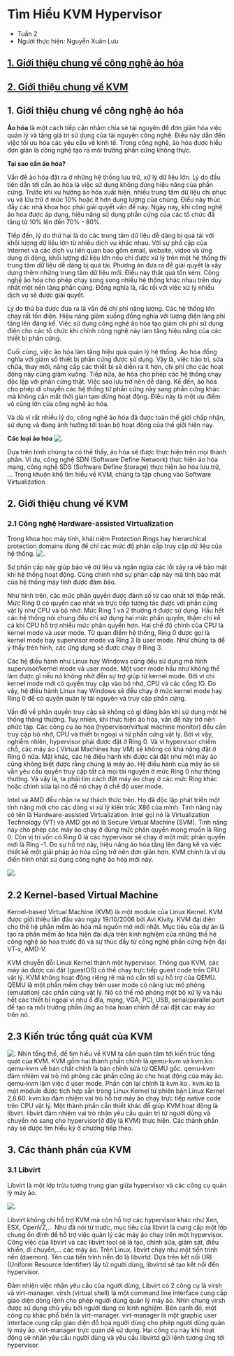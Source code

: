 # Tìm Hiểu KVM Hypervisor
* Tuần 2
* Người thực hiện: Nguyễn Xuân Lưu
## [1. Giới thiệu chung về công nghệ ảo hóa](#vir)
## [2. Giới thiệu chung về KVM](#kvm)

## <a name="vir"> </a>1. Giới thiệu chung về công nghệ ảo hóa
  **Ảo hóa** là một cách tiếp cận nhằm chia sẻ tài nguyên để đơn giản hóa việc quản lý và tăng giá trị sử dụng của tài nguyên công nghệ. Điều này dẫn đến việc tối ưu hóa các yêu cầu về kinh tế. Trong công nghệ, ảo hóa được hiểu đơn giản là công nghệ tạo ra môi trường phần cứng không thực.
  
  **Tại sao cần ảo hóa?**
  
  Vấn đề ảo hóa đặt ra ở những hệ thống lưu trữ, xử lý dữ liệu lớn. Lý do đầu tiên dẫn tới cần ảo hóa là việc sử dụng không đúng hiệu năng của phần cứng. Trước khi xu hướng ảo hóa xuất hiện, nhiều trung tâm dữ liệu chỉ phục vụ và lữu trữ ở mức 10% hoặc ít hơn dung lượng của chúng. Điều này thúc đẩy các nhà khoa học phải giải quyết vấn đề này. Ngày nay, khi công nghệ ảo hóa được áp dụng, hiệu năng sử dụng phần cứng của các tổ chức đã tăng từ 10% lên đến 70% - 80%.
  
  Tiếp đến, lý do thứ hai là do các trung tâm dữ liệu dễ dàng bị quá tải với khối lượng dữ liệu lớn từ nhiều dịch vụ khác nhau. Với sự phổ cập của Internet và các dịch vụ liên quan bao gồm email, website, video và ứng dụng di động, khối lượng dữ liệu lớn nếu chỉ được xử lý trên một hệ thống thì trung tâm dữ liệu dễ dàng bị quá tải. Phương án đưa ra để giải quyết là xây dựng thêm những trung tâm dữ liệu mới. Điều này thật quá tốn kém. Công nghệ ảo hóa cho phép chạy song song nhiều hệ thống khác nhau trên duy nhất một nền tảng phần cứng. Đồng nghĩa là, rắc rối với việc xử lý nhiều dịch vụ sẽ được giải quyết.
  
  Lý do thứ ba được đưa ra là vấn đề chi phí năng lượng. Các hệ thống lớn chạy rất tốn điện. Hiệu năng giảm xuống đồng nghĩa với lượng điện lãng phí tăng lên đáng kể. Việc sử dụng công nghệ ảo hóa tạo giảm chi phí sử dụng điện cho các tổ chức khi chính công nghệ này làm tăng hiệu năng của các thiết bị phần cứng.
  
  Cuối cùng, việc ảo hóa làm tăng hiệu quả quản lý hệ thống. Ảo hóa đồng nghĩa với giảm số thiết bị phần cứng được sử dụng. Vậy là, việc bảo trì, sửa chữa, thay mới, nâng cấp các thiết bị sẽ diễn ra ít hơn, chi phí cho các hoạt động này cũng giảm xuống. Tiếp nữa, ảo hóa cho phép các hệ thống chạy độc lập với phần cứng thật. Việc sao lưu trở nên dễ dàng. Kế đến, ảo hóa cho phép di chuyển các hệ thống từ phần cứng này sang phần cứng khác mà không cần mất thời gian tạm dừng hoạt động. Điều này là một ưu điểm vô cùng lớn của công nghệ ảo hóa.
  
  Và dù vì rất nhiều lý do, công nghệ ảo hóa đã được toàn thế giới chấp nhận, sử dụng và đang ảnh hưởng tới toàn bộ hoạt động của thế giới hiện nay.
  
 **Các loại ảo hóa**
 ![.](src-image/w2_1.png)
 
 Dựa trên hình chúng ta có thể thấy, ảo hóa sẽ được thực hiện trên mọi thành phần. Ví dụ, công nghệ SDN (Software Define Network) thực hiện ảo hóa mạng, công nghệ SDS (Software Define Storage) thực hiện ảo hóa lưu trữ, … Trong khuôn khổ tìm hiểu về KVM, chúng ta tập chung vào Software Virtualization.

## <a name="kvm"></a>2. Giới thiệu chung về KVM

### <a name ="protect_ring"></a>2.1 Công nghệ Hardware-assisted Virtualization
Trong khoa học máy tính, khái niệm Protection Rings hay hierarchical protection domains dùng để chỉ các mức độ phân cấp truy cập dữ liệu của hệ thống.
![.](src-image/w2_2.png)

Sự phân cấp này giúp bảo vệ dữ liệu và ngăn ngừa các lỗi xảy ra về bảo mật khi hệ thống hoạt động. Cũng chính nhờ sự phân cấp này mà tính bảo mật của hệ thống máy tính được đảm bảo.

Như hình trên, các mức phân quyền được đánh số từ cao nhất tới thấp nhất. Mức Ring 0 có quyền cao nhất và trực tiếp tương tác được với phần cứng vật lý như CPU và bộ nhớ. Mức Ring 1 và 2 thường ít được sử dụng. Hầu hết các hệ thống nói chung đều chỉ sử dụng hai mức phần quyền, thậm chí kể cả khi CPU hỗ trợ nhiều mức phân quyền hơn. Hai chế độ chính của CPU là kernel mode và user mode. Từ quan điểm hệ thống, Ring 0 được gọi là kernel mode hay supervisor mode và Ring 3 là user mode. Như chúng ta để ý thấy trên hình, các ứng dụng sẽ được chạy ở Ring 3.

Các hệ điều hành như Linux hay Windows cũng đều sử dụng mô hình supervisor/kernel mode và user mode. Một user mode hầu như không thể làm được gì nếu nó không nhờ đến sự trợ giúp từ kernel mode. Bởi vì chỉ kernel mode mới có quyền truy cập vào bộ nhớ, CPU và các cổng IO. Do vậy, hệ điều hành Linux hay Windows sẽ đều chạy ở mức kernel mode hay Ring 0 để có quyền quản lý tài nguyên và truy cập phần cứng.

Vấn đề về phân quyền truy cập sẽ không có gì đáng bàn khi sử dụng một hệ thống thông thường. Tuy nhiên, khi thực hiện ảo hóa, vấn đề này trở nên phức tạp. Các công cụ ảo hóa (hypervisor/virtual machine monitor) đều cần truy cập bộ nhớ, CPU và thiết bị ngoại vi từ phần cứng vật lý. Bởi vì vậy, nghiễm nhiên, hypervisor phải được đặt ở Ring 0. Và vì hypervisor chiếm chỗ, các máy ảo ( Virtual Machines hay VM) sẽ không có khả năng đặt ở Ring 0 nữa. Mặt khác, các hệ điều hành khi được cài đặt như một máy ảo cũng không biết được rằng chúng là máy ảo. Hệ điều hành của máy ảo sẽ vẫn yêu cầu quyền truy cập tất cả mọi tài nguyên ở mức Ring 0 như thông thường. Và vậy là, ta phải tìm cách đặt máy ảo chạy ở các mức Ring khác hoặc chỉnh sửa lại nó để nó chạy ở chế độ user mode.

Intel và AMD đều nhận ra sự thách thức trên. Họ đã độc lập phát triển một tính năng mới cho các dòng vi xử lý kiến trúc X86 của mình. Tính năng này có tên là Hardware-assisted Virtualization. Intel gọi nó là Virtualization Technology (VT) và AMD gọi nó là Secure Virtual Machine (SVM). Tính năng này cho phép các máy ảo chạy ở đúng mức phân quyền mong muốn là Ring 0. Còn vị trí vốn có Ring 0 là các hypervisor sẽ chạy ở một mức phân quyền mới là Ring -1. Do sự hỗ trợ này, hiệu năng ảo hóa tăng lên đáng kể và việc thiết kế một giải pháp ảo hóa cũng trở nên đơn giản hơn. KVM chính là ví dụ điển hình nhất sử dụng công nghệ ảo hóa mới này.

![.](src-image/w2_3.png)

## <a name="kvm2"></a>2.2 Kernel-based Virtual Machine

Kernel-based Virtual Machine (KVM) là một module của Linux Kernel. KVM được giới thiệu lần đầu vào ngày 19/10/2006 bởi Avi Kivity. KVM đại diện cho thế hệ phần mềm ảo hóa mã nguồn mở mới nhất. Mục tiêu của dự án là tạo ra phần mềm ảo hóa hiện đại dựa trên kinh nghiệm của những thế hệ công nghệ ảo hóa trước đó và sự thúc đẩy từ công nghệ phần cứng hiện đại VT-x, AMD-V.

KVM chuyễn đỗi Linux Kernel thành một hypervisor. Thông qua KVM, các máy ảo được cài đặt (guestOS) có thể chạy trực tiếp guest code trên CPU vật lý. KVM không hoạt động riêng rẽ mà nó cần tới sự hỗ trợ của QEMU. QEMU là một phần mềm chạy trên user mode có năng lực mô phỏng (emulation) các phần cứng vật lý. Nó có thể mô phỏng một bộ xử lý và hầu hết các thiết bị ngoại vi như ổ đĩa, mạng, VGA, PCI, USB, serial/parallel port để tạo ra môi trường phần ứng ảo hóa hoàn chỉnh để cài đặt các máy ảo trên nó.

## <a name="kvm3"></a>2.3 Kiến trúc tổng quát của KVM
![.](src-image/w2_4.png)
Nhìn tổng thể, để tìm hiểu về KVM ta cần quan tâm tới kiến trúc tổng quát của KVM. KVM gồm hai thành phần chính là qemu-kvm và kvm.ko. qemu-kvm về bản chất chính là bản chỉnh sửa từ QEMU gốc. qemu-kvm đảm nhiệm vai trò mô phỏng các phần cứng ảo cho hoạt động của máy ảo. qemu-kvm làm việc ở user mode. Phần còn lại chính là kvm.ko . kvm.ko là một module được tích hợp sẵn trong Linux Kernel từ phiên bản Linux Kernel 2.6.60. kvm.ko đảm nhiệm vai trò hỗ trợ máy ảo chạy trực tiếp native code trên CPU vật lý. Một thành phần cần thiết khác để giúp KVM hoạt động là libvirt. libvirt đảm nhiệm vai trò nhận yêu cầu quản trị từ người dùng và chuyển nó sang cho hypervisor(ở đây là KVM) thực hiện. Các thành phần này sẽ được tìm hiểu kỹ ở chương tiếp theo.

## <a name="intenal"></a>3. Các thành phần của KVM
### 3.1 Libvirt

Libvirt là một lớp trừu tượng trung gian giữa hypervisor và các công cụ quản lý máy ảo.

![.](src-image/w2_5.png)

Libvirt không chỉ hỗ trợ KVM mà còn hỗ trợ các hypervisor khác như Xen, ESX, OpenVZ,... Như đã nói từ trước, mục tiêu của libvirt là cung cấp một lớp chung ổn định để hỗ trợ việc quản lý các máy ảo chạy trên một hypervisor. Công việc của libvirt và các libvirt tool sẽ là tạo, chỉnh sửa, giám sát, điều khiển, di chuyển,... các máy ảo. Trên Linux, libvirt chạy như một tiến trình nền (daemon). Tên của tiến trình nền đó là libvirtd. Dựa trên kết nối URI (Uniform Resource Identifier) lấy từ người dùng, libvirtd sẽ tạo kết nối đến hypervisor. 

Đảm nhiện việc nhận yêu cầu của người dùng, Libvirt có 2 công cụ là virsh và virt-manager. virsh (virtual shell) là một command line interface cung cấp giao diện dòng lệnh cho phép người dùng quản lý máy ảo. Nhìn chung virsh được sử dụng chủ yếu bởi người dùng có kinh nghiệm. Bên cạnh đó, một công cụ khác phổ biến là virt-manager. virt-manager là một graphic user interface cung cấp giao diện đồ họa người dùng cho phép người dùng quản lý máy ảo. virt-manager trực quan dễ sử dụng. Hai công cụ này khi hoạt động sẽ nhận yêu cầu người dùng và yêu cầu libvirtd gửi lệnh tương ứng tới hypervisor.
